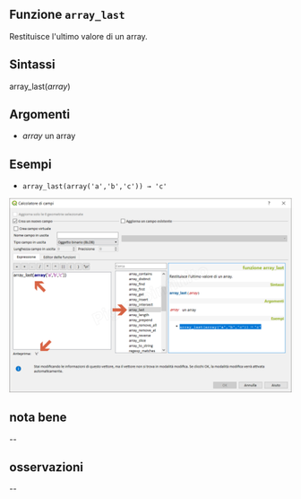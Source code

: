 ## Funzione `array_last`

Restituisce l'ultimo valore di un array.

## Sintassi

array_last(_array_)

## Argomenti

* _array_ un array

## Esempi

* `array_last(array('a','b','c')) → 'c'`

![](/img/arrays/array_last/array_last1.png)

## nota bene

--

## osservazioni

--